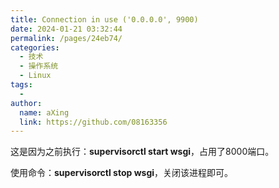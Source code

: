 ```yaml
---
title: Connection in use ('0.0.0.0', 9900)
date: 2024-01-21 03:32:44
permalink: /pages/24eb74/
categories:
  - 技术
  - 操作系统
  - Linux
tags:
  - 
author: 
  name: aXing
  link: https://github.com/08163356
---
```

这是因为之前执行：**supervisorctl start wsgi**，占用了8000端口。

使用命令：**supervisorctl stop wsgi**，关闭该进程即可。<!-- more -->
